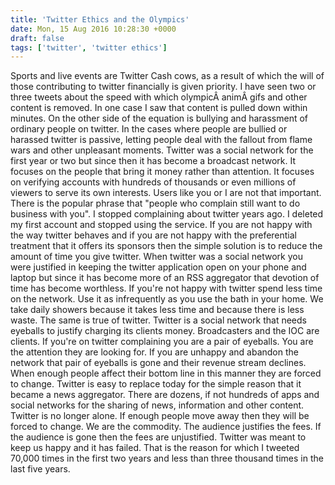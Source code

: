 ```yaml
---
title: 'Twitter Ethics and the Olympics'
date: Mon, 15 Aug 2016 10:28:30 +0000
draft: false
tags: ['twitter', 'twitter ethics']
---
```


Sports and live events are Twitter Cash cows, as a result of which the will of those contributing to twitter financially is given priority. I have seen two or three tweets about the speed with which olympicÂ animÂ gifs and other content is removed. In one case I saw that content is pulled down within minutes. On the other side of the equation is bullying and harassment of ordinary people on twitter. In the cases where people are bullied or harassed twitter is passive, letting people deal with the fallout from flame wars and other unpleasant moments. Twitter was a social network for the first year or two but since then it has become a broadcast network. It focuses on the people that bring it money rather than attention. It focuses on verifying accounts with hundreds of thousands or even millions of viewers to serve its own interests. Users like you or I are not that important. There is the popular phrase that "people who complain still want to do business with you". I stopped complaining about twitter years ago. I deleted my first account and stopped using the service. If you are not happy with the way twitter behaves and if you are not happy with the preferential treatment that it offers its sponsors then the simple solution is to reduce the amount of time you give twitter. When twitter was a social network you were justified in keeping the twitter application open on your phone and laptop but since it has become more of an RSS aggregator that devotion of time has become worthless. If you're not happy with twitter spend less time on the network. Use it as infrequently as you use the bath in your home. We take daily showers because it takes less time and because there is less waste. The same is true of twitter. Twitter is a social network that needs eyeballs to justify charging its clients money. Broadcasters and the IOC are clients. If you're on twitter complaining you are a pair of eyeballs. You are the attention they are looking for. If you are unhappy and abandon the network that pair of eyeballs is gone and their revenue stream declines. When enough people affect their bottom line in this manner they are forced to change. Twitter is easy to replace today for the simple reason that it became a news aggregator. There are dozens, if not hundreds of apps and social networks for the sharing of news, information and other content. Twitter is no longer alone. If enough people move away then they will be forced to change. We are the commodity. The audience justifies the fees. If the audience is gone then the fees are unjustified. Twitter was meant to keep us happy and it has failed. That is the reason for which I tweeted 70,000 times in the first two years and less than three thousand times in the last five years.
